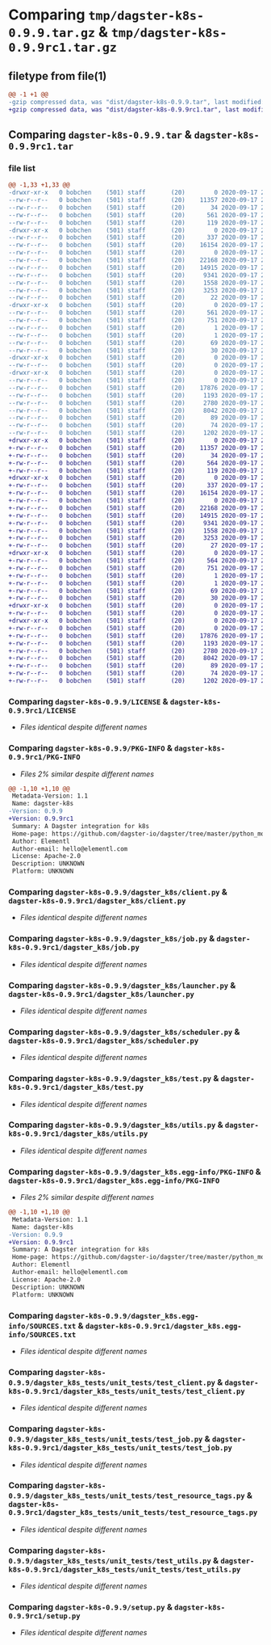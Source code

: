 # Comparing `tmp/dagster-k8s-0.9.9.tar.gz` & `tmp/dagster-k8s-0.9.9rc1.tar.gz`

## filetype from file(1)

```diff
@@ -1 +1 @@
-gzip compressed data, was "dist/dagster-k8s-0.9.9.tar", last modified: Thu Sep 17 21:28:20 2020, max compression
+gzip compressed data, was "dist/dagster-k8s-0.9.9rc1.tar", last modified: Thu Sep 17 21:08:18 2020, max compression
```

## Comparing `dagster-k8s-0.9.9.tar` & `dagster-k8s-0.9.9rc1.tar`

### file list

```diff
@@ -1,33 +1,33 @@
-drwxr-xr-x   0 bobchen    (501) staff       (20)        0 2020-09-17 21:28:20.000000 dagster-k8s-0.9.9/
--rw-r--r--   0 bobchen    (501) staff       (20)    11357 2020-09-17 21:24:45.000000 dagster-k8s-0.9.9/LICENSE
--rw-r--r--   0 bobchen    (501) staff       (20)       34 2020-09-17 21:24:45.000000 dagster-k8s-0.9.9/MANIFEST.in
--rw-r--r--   0 bobchen    (501) staff       (20)      561 2020-09-17 21:28:20.000000 dagster-k8s-0.9.9/PKG-INFO
--rw-r--r--   0 bobchen    (501) staff       (20)      119 2020-09-17 21:24:45.000000 dagster-k8s-0.9.9/README.md
-drwxr-xr-x   0 bobchen    (501) staff       (20)        0 2020-09-17 21:28:20.000000 dagster-k8s-0.9.9/dagster_k8s/
--rw-r--r--   0 bobchen    (501) staff       (20)      337 2020-09-17 21:24:45.000000 dagster-k8s-0.9.9/dagster_k8s/__init__.py
--rw-r--r--   0 bobchen    (501) staff       (20)    16154 2020-09-17 21:24:45.000000 dagster-k8s-0.9.9/dagster_k8s/client.py
--rw-r--r--   0 bobchen    (501) staff       (20)        0 2020-09-17 21:24:45.000000 dagster-k8s-0.9.9/dagster_k8s/config.py
--rw-r--r--   0 bobchen    (501) staff       (20)    22168 2020-09-17 21:24:45.000000 dagster-k8s-0.9.9/dagster_k8s/job.py
--rw-r--r--   0 bobchen    (501) staff       (20)    14915 2020-09-17 21:24:45.000000 dagster-k8s-0.9.9/dagster_k8s/launcher.py
--rw-r--r--   0 bobchen    (501) staff       (20)     9341 2020-09-17 21:24:45.000000 dagster-k8s-0.9.9/dagster_k8s/scheduler.py
--rw-r--r--   0 bobchen    (501) staff       (20)     1558 2020-09-17 21:24:45.000000 dagster-k8s-0.9.9/dagster_k8s/test.py
--rw-r--r--   0 bobchen    (501) staff       (20)     3253 2020-09-17 21:24:45.000000 dagster-k8s-0.9.9/dagster_k8s/utils.py
--rw-r--r--   0 bobchen    (501) staff       (20)       22 2020-09-17 21:24:45.000000 dagster-k8s-0.9.9/dagster_k8s/version.py
-drwxr-xr-x   0 bobchen    (501) staff       (20)        0 2020-09-17 21:28:20.000000 dagster-k8s-0.9.9/dagster_k8s.egg-info/
--rw-r--r--   0 bobchen    (501) staff       (20)      561 2020-09-17 21:28:20.000000 dagster-k8s-0.9.9/dagster_k8s.egg-info/PKG-INFO
--rw-r--r--   0 bobchen    (501) staff       (20)      751 2020-09-17 21:28:20.000000 dagster-k8s-0.9.9/dagster_k8s.egg-info/SOURCES.txt
--rw-r--r--   0 bobchen    (501) staff       (20)        1 2020-09-17 21:28:20.000000 dagster-k8s-0.9.9/dagster_k8s.egg-info/dependency_links.txt
--rw-r--r--   0 bobchen    (501) staff       (20)        1 2020-09-17 21:28:20.000000 dagster-k8s-0.9.9/dagster_k8s.egg-info/not-zip-safe
--rw-r--r--   0 bobchen    (501) staff       (20)       69 2020-09-17 21:28:20.000000 dagster-k8s-0.9.9/dagster_k8s.egg-info/requires.txt
--rw-r--r--   0 bobchen    (501) staff       (20)       30 2020-09-17 21:28:20.000000 dagster-k8s-0.9.9/dagster_k8s.egg-info/top_level.txt
-drwxr-xr-x   0 bobchen    (501) staff       (20)        0 2020-09-17 21:28:20.000000 dagster-k8s-0.9.9/dagster_k8s_tests/
--rw-r--r--   0 bobchen    (501) staff       (20)        0 2020-09-17 21:24:45.000000 dagster-k8s-0.9.9/dagster_k8s_tests/__init__.py
-drwxr-xr-x   0 bobchen    (501) staff       (20)        0 2020-09-17 21:28:20.000000 dagster-k8s-0.9.9/dagster_k8s_tests/unit_tests/
--rw-r--r--   0 bobchen    (501) staff       (20)        0 2020-09-17 21:24:45.000000 dagster-k8s-0.9.9/dagster_k8s_tests/unit_tests/__init__.py
--rw-r--r--   0 bobchen    (501) staff       (20)    17876 2020-09-17 21:24:45.000000 dagster-k8s-0.9.9/dagster_k8s_tests/unit_tests/test_client.py
--rw-r--r--   0 bobchen    (501) staff       (20)     1193 2020-09-17 21:24:45.000000 dagster-k8s-0.9.9/dagster_k8s_tests/unit_tests/test_job.py
--rw-r--r--   0 bobchen    (501) staff       (20)     2780 2020-09-17 21:24:45.000000 dagster-k8s-0.9.9/dagster_k8s_tests/unit_tests/test_resource_tags.py
--rw-r--r--   0 bobchen    (501) staff       (20)     8042 2020-09-17 21:24:45.000000 dagster-k8s-0.9.9/dagster_k8s_tests/unit_tests/test_utils.py
--rw-r--r--   0 bobchen    (501) staff       (20)       89 2020-09-17 21:24:45.000000 dagster-k8s-0.9.9/dagster_k8s_tests/unit_tests/test_version.py
--rw-r--r--   0 bobchen    (501) staff       (20)       74 2020-09-17 21:28:20.000000 dagster-k8s-0.9.9/setup.cfg
--rw-r--r--   0 bobchen    (501) staff       (20)     1202 2020-09-17 21:24:45.000000 dagster-k8s-0.9.9/setup.py
+drwxr-xr-x   0 bobchen    (501) staff       (20)        0 2020-09-17 21:08:18.000000 dagster-k8s-0.9.9rc1/
+-rw-r--r--   0 bobchen    (501) staff       (20)    11357 2020-09-17 21:04:59.000000 dagster-k8s-0.9.9rc1/LICENSE
+-rw-r--r--   0 bobchen    (501) staff       (20)       34 2020-09-17 21:04:59.000000 dagster-k8s-0.9.9rc1/MANIFEST.in
+-rw-r--r--   0 bobchen    (501) staff       (20)      564 2020-09-17 21:08:18.000000 dagster-k8s-0.9.9rc1/PKG-INFO
+-rw-r--r--   0 bobchen    (501) staff       (20)      119 2020-09-17 21:04:59.000000 dagster-k8s-0.9.9rc1/README.md
+drwxr-xr-x   0 bobchen    (501) staff       (20)        0 2020-09-17 21:08:18.000000 dagster-k8s-0.9.9rc1/dagster_k8s/
+-rw-r--r--   0 bobchen    (501) staff       (20)      337 2020-09-17 21:04:59.000000 dagster-k8s-0.9.9rc1/dagster_k8s/__init__.py
+-rw-r--r--   0 bobchen    (501) staff       (20)    16154 2020-09-17 21:04:59.000000 dagster-k8s-0.9.9rc1/dagster_k8s/client.py
+-rw-r--r--   0 bobchen    (501) staff       (20)        0 2020-09-17 21:04:59.000000 dagster-k8s-0.9.9rc1/dagster_k8s/config.py
+-rw-r--r--   0 bobchen    (501) staff       (20)    22168 2020-09-17 21:04:59.000000 dagster-k8s-0.9.9rc1/dagster_k8s/job.py
+-rw-r--r--   0 bobchen    (501) staff       (20)    14915 2020-09-17 21:04:59.000000 dagster-k8s-0.9.9rc1/dagster_k8s/launcher.py
+-rw-r--r--   0 bobchen    (501) staff       (20)     9341 2020-09-17 21:04:59.000000 dagster-k8s-0.9.9rc1/dagster_k8s/scheduler.py
+-rw-r--r--   0 bobchen    (501) staff       (20)     1558 2020-09-17 21:04:59.000000 dagster-k8s-0.9.9rc1/dagster_k8s/test.py
+-rw-r--r--   0 bobchen    (501) staff       (20)     3253 2020-09-17 21:04:59.000000 dagster-k8s-0.9.9rc1/dagster_k8s/utils.py
+-rw-r--r--   0 bobchen    (501) staff       (20)       27 2020-09-17 21:04:59.000000 dagster-k8s-0.9.9rc1/dagster_k8s/version.py
+drwxr-xr-x   0 bobchen    (501) staff       (20)        0 2020-09-17 21:08:18.000000 dagster-k8s-0.9.9rc1/dagster_k8s.egg-info/
+-rw-r--r--   0 bobchen    (501) staff       (20)      564 2020-09-17 21:08:17.000000 dagster-k8s-0.9.9rc1/dagster_k8s.egg-info/PKG-INFO
+-rw-r--r--   0 bobchen    (501) staff       (20)      751 2020-09-17 21:08:17.000000 dagster-k8s-0.9.9rc1/dagster_k8s.egg-info/SOURCES.txt
+-rw-r--r--   0 bobchen    (501) staff       (20)        1 2020-09-17 21:08:17.000000 dagster-k8s-0.9.9rc1/dagster_k8s.egg-info/dependency_links.txt
+-rw-r--r--   0 bobchen    (501) staff       (20)        1 2020-09-17 21:08:17.000000 dagster-k8s-0.9.9rc1/dagster_k8s.egg-info/not-zip-safe
+-rw-r--r--   0 bobchen    (501) staff       (20)       69 2020-09-17 21:08:17.000000 dagster-k8s-0.9.9rc1/dagster_k8s.egg-info/requires.txt
+-rw-r--r--   0 bobchen    (501) staff       (20)       30 2020-09-17 21:08:17.000000 dagster-k8s-0.9.9rc1/dagster_k8s.egg-info/top_level.txt
+drwxr-xr-x   0 bobchen    (501) staff       (20)        0 2020-09-17 21:08:18.000000 dagster-k8s-0.9.9rc1/dagster_k8s_tests/
+-rw-r--r--   0 bobchen    (501) staff       (20)        0 2020-09-17 21:04:59.000000 dagster-k8s-0.9.9rc1/dagster_k8s_tests/__init__.py
+drwxr-xr-x   0 bobchen    (501) staff       (20)        0 2020-09-17 21:08:18.000000 dagster-k8s-0.9.9rc1/dagster_k8s_tests/unit_tests/
+-rw-r--r--   0 bobchen    (501) staff       (20)        0 2020-09-17 21:04:59.000000 dagster-k8s-0.9.9rc1/dagster_k8s_tests/unit_tests/__init__.py
+-rw-r--r--   0 bobchen    (501) staff       (20)    17876 2020-09-17 21:04:59.000000 dagster-k8s-0.9.9rc1/dagster_k8s_tests/unit_tests/test_client.py
+-rw-r--r--   0 bobchen    (501) staff       (20)     1193 2020-09-17 21:04:59.000000 dagster-k8s-0.9.9rc1/dagster_k8s_tests/unit_tests/test_job.py
+-rw-r--r--   0 bobchen    (501) staff       (20)     2780 2020-09-17 21:04:59.000000 dagster-k8s-0.9.9rc1/dagster_k8s_tests/unit_tests/test_resource_tags.py
+-rw-r--r--   0 bobchen    (501) staff       (20)     8042 2020-09-17 21:04:59.000000 dagster-k8s-0.9.9rc1/dagster_k8s_tests/unit_tests/test_utils.py
+-rw-r--r--   0 bobchen    (501) staff       (20)       89 2020-09-17 21:04:59.000000 dagster-k8s-0.9.9rc1/dagster_k8s_tests/unit_tests/test_version.py
+-rw-r--r--   0 bobchen    (501) staff       (20)       74 2020-09-17 21:08:18.000000 dagster-k8s-0.9.9rc1/setup.cfg
+-rw-r--r--   0 bobchen    (501) staff       (20)     1202 2020-09-17 21:04:59.000000 dagster-k8s-0.9.9rc1/setup.py
```

### Comparing `dagster-k8s-0.9.9/LICENSE` & `dagster-k8s-0.9.9rc1/LICENSE`

 * *Files identical despite different names*

### Comparing `dagster-k8s-0.9.9/PKG-INFO` & `dagster-k8s-0.9.9rc1/PKG-INFO`

 * *Files 2% similar despite different names*

```diff
@@ -1,10 +1,10 @@
 Metadata-Version: 1.1
 Name: dagster-k8s
-Version: 0.9.9
+Version: 0.9.9rc1
 Summary: A Dagster integration for k8s
 Home-page: https://github.com/dagster-io/dagster/tree/master/python_modules/libraries/dagster-k8s
 Author: Elementl
 Author-email: hello@elementl.com
 License: Apache-2.0
 Description: UNKNOWN
 Platform: UNKNOWN
```

### Comparing `dagster-k8s-0.9.9/dagster_k8s/client.py` & `dagster-k8s-0.9.9rc1/dagster_k8s/client.py`

 * *Files identical despite different names*

### Comparing `dagster-k8s-0.9.9/dagster_k8s/job.py` & `dagster-k8s-0.9.9rc1/dagster_k8s/job.py`

 * *Files identical despite different names*

### Comparing `dagster-k8s-0.9.9/dagster_k8s/launcher.py` & `dagster-k8s-0.9.9rc1/dagster_k8s/launcher.py`

 * *Files identical despite different names*

### Comparing `dagster-k8s-0.9.9/dagster_k8s/scheduler.py` & `dagster-k8s-0.9.9rc1/dagster_k8s/scheduler.py`

 * *Files identical despite different names*

### Comparing `dagster-k8s-0.9.9/dagster_k8s/test.py` & `dagster-k8s-0.9.9rc1/dagster_k8s/test.py`

 * *Files identical despite different names*

### Comparing `dagster-k8s-0.9.9/dagster_k8s/utils.py` & `dagster-k8s-0.9.9rc1/dagster_k8s/utils.py`

 * *Files identical despite different names*

### Comparing `dagster-k8s-0.9.9/dagster_k8s.egg-info/PKG-INFO` & `dagster-k8s-0.9.9rc1/dagster_k8s.egg-info/PKG-INFO`

 * *Files 2% similar despite different names*

```diff
@@ -1,10 +1,10 @@
 Metadata-Version: 1.1
 Name: dagster-k8s
-Version: 0.9.9
+Version: 0.9.9rc1
 Summary: A Dagster integration for k8s
 Home-page: https://github.com/dagster-io/dagster/tree/master/python_modules/libraries/dagster-k8s
 Author: Elementl
 Author-email: hello@elementl.com
 License: Apache-2.0
 Description: UNKNOWN
 Platform: UNKNOWN
```

### Comparing `dagster-k8s-0.9.9/dagster_k8s.egg-info/SOURCES.txt` & `dagster-k8s-0.9.9rc1/dagster_k8s.egg-info/SOURCES.txt`

 * *Files identical despite different names*

### Comparing `dagster-k8s-0.9.9/dagster_k8s_tests/unit_tests/test_client.py` & `dagster-k8s-0.9.9rc1/dagster_k8s_tests/unit_tests/test_client.py`

 * *Files identical despite different names*

### Comparing `dagster-k8s-0.9.9/dagster_k8s_tests/unit_tests/test_job.py` & `dagster-k8s-0.9.9rc1/dagster_k8s_tests/unit_tests/test_job.py`

 * *Files identical despite different names*

### Comparing `dagster-k8s-0.9.9/dagster_k8s_tests/unit_tests/test_resource_tags.py` & `dagster-k8s-0.9.9rc1/dagster_k8s_tests/unit_tests/test_resource_tags.py`

 * *Files identical despite different names*

### Comparing `dagster-k8s-0.9.9/dagster_k8s_tests/unit_tests/test_utils.py` & `dagster-k8s-0.9.9rc1/dagster_k8s_tests/unit_tests/test_utils.py`

 * *Files identical despite different names*

### Comparing `dagster-k8s-0.9.9/setup.py` & `dagster-k8s-0.9.9rc1/setup.py`

 * *Files identical despite different names*

